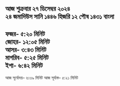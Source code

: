 আজ শুক্রবার
২৭ ডিসেম্বর ২০২৪   
২৪ জমাদিউস সানি ১৪৪৬ হিজরি 
১২ পৌষ ১৪৩১ বাংলা       
-------------------      
ফজর- ৫:২০ মিনিট      
জোহর- ১২:০৫ মিনিট      
আসর- ৩:৪৩ মিনিট      
মাগরিব- ৫:২৫ মিনিট     
ইশা- ৬:৪২ মিনিট     
--------------------      
আজ সূর্যোদয়- ৬:৩৯ মিনিট
আজ সূর্যাস্ত- ৫:২১ মিনিট
